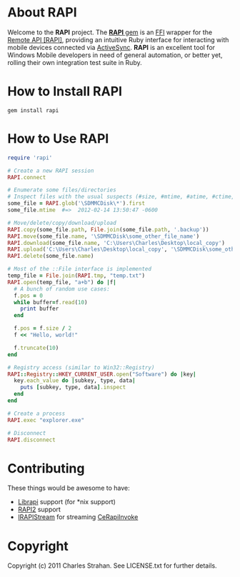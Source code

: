 About RAPI
==========

Welcome to the **RAPI** project. The [**RAPI** gem](http://rubygems.org/gems/rapi) is an [FFI](https://github.com/ffi/ffi) wrapper for the [Remote API [RAPI]](http://msdn.microsoft.com/en-us/library/aa920177.aspx), providing an intuitive Ruby interface for interacting with mobile devices connected via [ActiveSync](http://en.wikipedia.org/wiki/ActiveSync). **RAPI** is an excellent tool for Windows Mobile developers in need of general automation, or better yet, rolling their own integration test suite in Ruby.


How to Install RAPI
===================

<pre><code>gem install rapi
</code></pre>


How to Use RAPI
===============

```ruby
require 'rapi'

# Create a new RAPI session
RAPI.connect

# Enumerate some files/directories
# Inspect files with the usual suspects (#size, #mtime, #atime, #ctime, etc)
some_file = RAPI.glob('\SDMMCDisk\*').first
some_file.mtime  #=>  2012-02-14 13:50:47 -0600

# Move/delete/copy/download/upload
RAPI.copy(some_file.path, File.join(some_file.path, '.backup'))
RAPI.move(some_file.name, '\SDMMCDisk\some_other_file_name')
RAPI.download(some_file.name, 'C:\Users\Charles\Desktop\local_copy')
RAPI.upload('C:\Users\Charles\Desktop\local_copy', '\SDMMCDisk\some_other_file_name', true) # overwrite existing
RAPI.delete(some_file.name)

# Most of the ::File interface is implemented
temp_file = File.join(RAPI.tmp, "temp.txt")
RAPI.open(temp_file, "a+b") do |f|
  # A bunch of random use cases:
  f.pos = 0
  while buffer=f.read(10)
    print buffer
  end

  f.pos = f.size / 2
  f << "Hello, world!"

  f.truncate(10)
end

# Registry access (similar to Win32::Registry)
RAPI::Registry::HKEY_CURRENT_USER.open("Software") do |key|
  key.each_value do |subkey, type, data|
    puts [subkey, type, data].inspect
  end
end

# Create a process
RAPI.exec "explorer.exe"

# Disconnect
RAPI.disconnect
```

Contributing
============

These things would be awesome to have:

* [Librapi](http://www.synce.org/moin/ComponentOverview) support (for *nix support)
* [RAPI2](http://msdn.microsoft.com/en-us/library/aa920150.aspx) support
* [IRAPIStream](http://msdn.microsoft.com/en-us/library/aa917610.aspx) for streaming [CeRapiInvoke](http://msdn.microsoft.com/en-us/library/aa917422.aspx)


Copyright
=========

Copyright (c) 2011 Charles Strahan. See LICENSE.txt for
further details.
